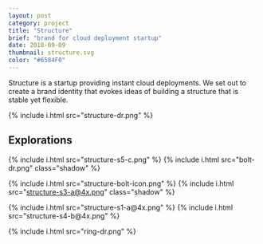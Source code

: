 ```yaml
---
layout: post
category: project
title: "Structure"
brief: "brand for cloud deployment startup"
date: 2018-09-09
thumbnail: structure.svg
color: "#6584F0"
---
```


Structure is a startup providing instant cloud deployments. We set out to create a brand identity that evokes ideas of building a structure that is stable yet flexible.

{% include i.html src="structure-dr.png" %}

## Explorations

<div class="two-column">
{% include i.html src="structure-s5-c.png" %}
{% include i.html src="bolt-dr.png" class="shadow" %}
</div>

<div class="two-column">

{% include i.html src="structure-bolt-icon.png" %}
{% include i.html src="structure-s3-a@4x.png" class="shadow" %}
</div>

<div class="two-column">
{% include i.html src="structure-s1-a@4x.png" %}
{% include i.html src="structure-s4-b@4x.png" %}
</div>
<div class="two-column">

{% include i.html src="ring-dr.png" %}
</div>
